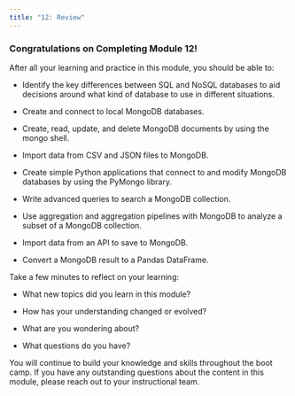 ```yaml
---
title: "12: Review"
---
```

<img style="display: none;" src="https://static.bc-edx.com/data/dl-1-2/m12/lms/img/banner.jpg" alt="lesson banner" />

### Congratulations on Completing Module 12!

After all your learning and practice in this module, you should be able to:

* Identify the key differences between SQL and NoSQL databases to aid decisions around what kind of database to use in different situations.

* Create and connect to local MongoDB databases.

* Create, read, update, and delete MongoDB documents by using the mongo shell.

* Import data from CSV and JSON files to MongoDB.

* Create simple Python applications that connect to and modify MongoDB databases by using the PyMongo library.

* Write advanced queries to search a MongoDB collection.

* Use aggregation and aggregation pipelines with MongoDB to analyze a subset of a MongoDB collection.

* Import data from an API to save to MongoDB.

* Convert a MongoDB result to a Pandas DataFrame.

Take a few minutes to reflect on your learning:

* What new topics did you learn in this module?

* How has your understanding changed or evolved?

* What are you wondering about?

* What questions do you have?

You will continue to build your knowledge and skills throughout the boot camp. If you have any outstanding questions about the content in this module, please reach out to your instructional team.